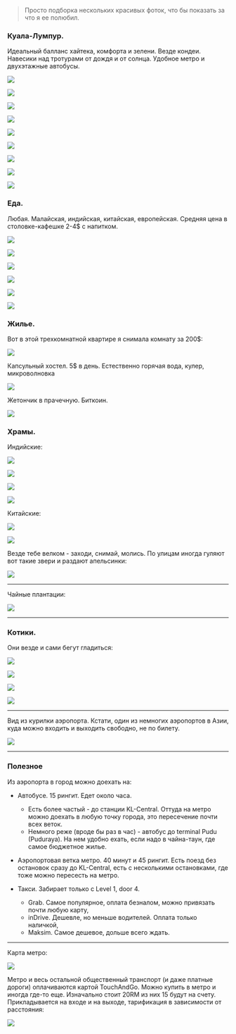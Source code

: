[category]: <> (Travel, Malaysia)
[date]: <> (2024/03/10)
[title]: <> (Malaysia - one love)

> Просто подборка нескольких красивых фоток, что бы показать за что я ее полюбил.

### Куала-Лумпур. 

Идеальный балланс хайтека, комфорта и зелени. Везде кондеи. Навесики над тротурами от дождя и от солнца. Удобное метро и двухэтажные автобусы.

![](https://bafybeie6b4vqtakqpg6sqobyunqqiqqzdezefisdi67wsa4pqinl67bkja.ipfs.flk-ipfs.xyz/1.jpeg)

![](https://bafybeie6b4vqtakqpg6sqobyunqqiqqzdezefisdi67wsa4pqinl67bkja.ipfs.flk-ipfs.xyz/2.jpeg)

![](https://bafybeie6b4vqtakqpg6sqobyunqqiqqzdezefisdi67wsa4pqinl67bkja.ipfs.flk-ipfs.xyz/3.jpeg)

![](https://bafybeie6b4vqtakqpg6sqobyunqqiqqzdezefisdi67wsa4pqinl67bkja.ipfs.flk-ipfs.xyz/4.jpeg)

![](https://bafybeie6b4vqtakqpg6sqobyunqqiqqzdezefisdi67wsa4pqinl67bkja.ipfs.flk-ipfs.xyz/5.jpeg)

![](https://bafybeie6b4vqtakqpg6sqobyunqqiqqzdezefisdi67wsa4pqinl67bkja.ipfs.flk-ipfs.xyz/6.jpeg)

![](https://bafybeie6b4vqtakqpg6sqobyunqqiqqzdezefisdi67wsa4pqinl67bkja.ipfs.flk-ipfs.xyz/7.jpg)

![](https://bafybeie6b4vqtakqpg6sqobyunqqiqqzdezefisdi67wsa4pqinl67bkja.ipfs.flk-ipfs.xyz/8.jpg)

![](https://bafybeie6b4vqtakqpg6sqobyunqqiqqzdezefisdi67wsa4pqinl67bkja.ipfs.flk-ipfs.xyz/9.jpeg)

### Еда. 

Любая. Малайская, индийская, китайская, европейская. Средняя цена в столовке-кафешке 2-4\$ с напитком.

![](https://bafybeie6b4vqtakqpg6sqobyunqqiqqzdezefisdi67wsa4pqinl67bkja.ipfs.flk-ipfs.xyz/10.jpeg)

![](https://bafybeie6b4vqtakqpg6sqobyunqqiqqzdezefisdi67wsa4pqinl67bkja.ipfs.flk-ipfs.xyz/11.jpeg)

![](https://bafybeie6b4vqtakqpg6sqobyunqqiqqzdezefisdi67wsa4pqinl67bkja.ipfs.flk-ipfs.xyz/12.jpeg)

![](https://bafybeie6b4vqtakqpg6sqobyunqqiqqzdezefisdi67wsa4pqinl67bkja.ipfs.flk-ipfs.xyz/13.jpg)

![](https://bafybeie6b4vqtakqpg6sqobyunqqiqqzdezefisdi67wsa4pqinl67bkja.ipfs.flk-ipfs.xyz/14.jpeg)

![](https://bafybeie6b4vqtakqpg6sqobyunqqiqqzdezefisdi67wsa4pqinl67bkja.ipfs.flk-ipfs.xyz/15.jpeg)

### Жилье. 

Вот в этой трехкомнатной квартире я снимала комнату за 200\$:

![](https://bafybeie6b4vqtakqpg6sqobyunqqiqqzdezefisdi67wsa4pqinl67bkja.ipfs.flk-ipfs.xyz/16.jpeg)

Капсульный хостел. 5\$ в день. Естественно горячая вода, кулер, микроволновка

![](https://bafybeie6b4vqtakqpg6sqobyunqqiqqzdezefisdi67wsa4pqinl67bkja.ipfs.flk-ipfs.xyz/17.jpg)

Жетончик в прачечную. Биткоин.

![](https://bafybeie6b4vqtakqpg6sqobyunqqiqqzdezefisdi67wsa4pqinl67bkja.ipfs.flk-ipfs.xyz/18.jpeg)

### Храмы. 

Индийские:

![](https://bafybeie6b4vqtakqpg6sqobyunqqiqqzdezefisdi67wsa4pqinl67bkja.ipfs.flk-ipfs.xyz/19.jpeg)

![](https://bafybeie6b4vqtakqpg6sqobyunqqiqqzdezefisdi67wsa4pqinl67bkja.ipfs.flk-ipfs.xyz/20.jpeg)

![](https://bafybeie6b4vqtakqpg6sqobyunqqiqqzdezefisdi67wsa4pqinl67bkja.ipfs.flk-ipfs.xyz/21.jpeg)

![](https://bafybeie6b4vqtakqpg6sqobyunqqiqqzdezefisdi67wsa4pqinl67bkja.ipfs.flk-ipfs.xyz/22.jpeg)

Китайские:

![](https://bafybeie6b4vqtakqpg6sqobyunqqiqqzdezefisdi67wsa4pqinl67bkja.ipfs.flk-ipfs.xyz/23.jpg)

![](https://bafybeie6b4vqtakqpg6sqobyunqqiqqzdezefisdi67wsa4pqinl67bkja.ipfs.flk-ipfs.xyz/24.jpeg)

Везде тебе велком - заходи, снимай, молись. По улицам иногда гуляют вот такие звери и раздают апельсинки:

![](https://bafybeie6b4vqtakqpg6sqobyunqqiqqzdezefisdi67wsa4pqinl67bkja.ipfs.flk-ipfs.xyz/25.jpeg)

***

Чайные плантации:

![](https://bafybeie6b4vqtakqpg6sqobyunqqiqqzdezefisdi67wsa4pqinl67bkja.ipfs.flk-ipfs.xyz/27.jpeg)

***

### Котики. 

Они везде и сами бегут гладиться:

![](https://bafybeie6b4vqtakqpg6sqobyunqqiqqzdezefisdi67wsa4pqinl67bkja.ipfs.flk-ipfs.xyz/28.jpeg)

![](https://bafybeie6b4vqtakqpg6sqobyunqqiqqzdezefisdi67wsa4pqinl67bkja.ipfs.flk-ipfs.xyz/29.jpeg)

![](https://bafybeie6b4vqtakqpg6sqobyunqqiqqzdezefisdi67wsa4pqinl67bkja.ipfs.flk-ipfs.xyz/30.jpeg)

![](https://bafybeie6b4vqtakqpg6sqobyunqqiqqzdezefisdi67wsa4pqinl67bkja.ipfs.flk-ipfs.xyz/31.jpeg)

***

Вид из курилки аэропорта. Кстати, один из немногих аэропортов в Азии, куда можно входить и выходить свободно, не по билету.

![](https://bafybeie6b4vqtakqpg6sqobyunqqiqqzdezefisdi67wsa4pqinl67bkja.ipfs.flk-ipfs.xyz/32.jpeg)

***

### Полезное

Из аэропорта в город можно доехать на:

* Автобусе. 15 рингит. Едет около часа.

    - Есть более частый - до станции KL-Central. Оттуда на метро можно доехать в любую точку города, это пересечение почти всех веток.
    - Немного реже (вроде бы раз в час) - автобус до terminal Pudu (Puduraya). На нем удобно ехать, если надо в чайна-таун, где самое бюджетное жилье.

* Аэропортовая ветка метро. 40 минут и 45 рингит. Есть поезд без остановок сразу до KL-Central, есть с несколькими остановками, где тоже можно пересесть на метро.

* Такси. Забирает только с Level 1, door 4.

    - Grab. Самое популярное, оплата безналом, можно привязать почти любую карту,
    - inDrive. Дешевле, но меньше водителей. Оплата только наличкой,
    - Maksim. Самое дешевое, дольше всего ждать.

***

Карта метро:

![](https://bafybeie6b4vqtakqpg6sqobyunqqiqqzdezefisdi67wsa4pqinl67bkja.ipfs.flk-ipfs.xyz/33.webp)

Метро и весь остальной общественный транспорт (и даже платные дороги) оплачиваются картой TouchAndGo. Можно купить в метро и иногда где-то еще. Изначально стоит 20RM из них 15 будут на счету. Прикладывается на входе и на выходе, тарификация в зависимости от расстояния:

![](https://bafybeie6b4vqtakqpg6sqobyunqqiqqzdezefisdi67wsa4pqinl67bkja.ipfs.flk-ipfs.xyz/34.jpeg)